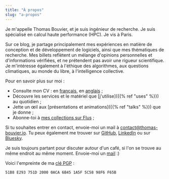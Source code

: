 ```yaml
---
title: "À propos"
slug: "a-propos"
---
```


Je m'appelle Thomas Bouvier, et je suis ingénieur de recherche. Je suis spécialisé en calcul haute performance (HPC). Je vis à Paris.

Sur ce blog, je partage principalement mes expériences en matière de conception et de développement de logiciels, ainsi que mes thématiques de recherche. Mes billets reflètent un mélange d'opinions personnelles et d'informations vérifiées, et ne prétendent pas avoir une rigueur scientifique. Je m'intéresse également à l'éthique des algorithmes, aux questions climatiques, au monde du libre, à l'intelligence collective.

Pour en savoir plus sur moi :

- Consulte mon CV : en [français](/resume/cv_thomas_bouvier.pdf), en [anglais](/resume/resume_thomas_bouvier.pdf) ;
- Découvre les services et le matériel que [j'utilise]({{% ref "uses" %}}) au quotidien ;
- Jette un œil aux [présentations et animations]({{% ref "talks" %}}) que je donne ;
- Abonne-toi à [mes collections sur Flus](https://app.flus.fr/p/1702824275849616610) ;

Si tu souhaites entrer en contact, envoie-moi un mail à [contact@thomas-bouvier.io](mailto:contact@thomas-bouvier.io). Tu peux également me trouver sur [GitHub](https://github.com/thomas-bouvier), [LinkedIn](https://www.linkedin.com/in/thomas-bouvier/) ou sur [Bluesky](https://bsky.app/profile/thomas-bouvier.io).

Je suis toujours partant pour discuter autour d'un café, si l'on se trouve au même endroit au même moment. Envoie-moi un [mail](mailto:contact@thomas-bouvier.io) :)

Voici l'empreinte de ma [clé PGP](/pgp_pub.asc) :

```
51B8 E293 751D 2000 0ACA 6B45 1A5F 5C58 98F6 F65B
```
